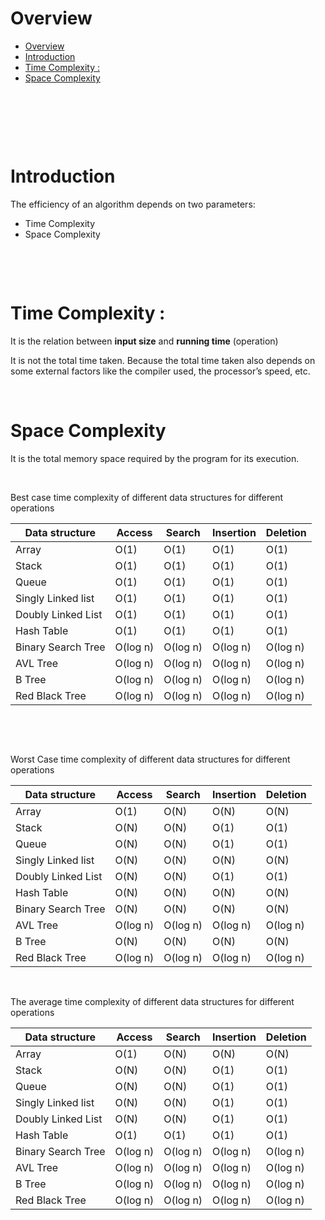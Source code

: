# Overview

- [Overview](#overview)
- [Introduction](#introduction)
- [Time Complexity :](#time-complexity-)
- [Space Complexity](#space-complexity)

&nbsp;

&nbsp;

&nbsp;

# Introduction

The efficiency of an algorithm depends on two parameters:

- Time Complexity
- Space Complexity

&nbsp;

&nbsp;

# Time Complexity :

It is the relation between **input size** and **running time** (operation)

It is not the total time taken. Because the total time taken also depends on some external factors like the compiler used, the processor’s speed, etc.

&nbsp;

# Space Complexity

It is the total memory space required by the program for its execution.

&nbsp;

Best case time complexity of different data structures for different operations

| Data structure     | Access   | Search   | Insertion | Deletion |
| ------------------ | -------- | -------- | --------- | -------- |
| Array              | O(1)     | O(1)     | O(1)      | O(1)     |
| Stack              | O(1)     | O(1)     | O(1)      | O(1)     |
| Queue              | O(1)     | O(1)     | O(1)      | O(1)     |
| Singly Linked list | O(1)     | O(1)     | O(1)      | O(1)     |
| Doubly Linked List | O(1)     | O(1)     | O(1)      | O(1)     |
| Hash Table         | O(1)     | O(1)     | O(1)      | O(1)     |
| Binary Search Tree | O(log n) | O(log n) | O(log n)  | O(log n) |
| AVL Tree           | O(log n) | O(log n) | O(log n)  | O(log n) |
| B Tree             | O(log n) | O(log n) | O(log n)  | O(log n) |
| Red Black Tree     | O(log n) | O(log n) | O(log n)  | O(log n) |

&nbsp;

&nbsp;

Worst Case time complexity of different data structures for different operations

| Data structure     | Access   | Search   | Insertion | Deletion |
| ------------------ | -------- | -------- | --------- | -------- |
| Array              | O(1)     | O(N)     | O(N)      | O(N)     |
| Stack              | O(N)     | O(N)     | O(1)      | O(1)     |
| Queue              | O(N)     | O(N)     | O(1)      | O(1)     |
| Singly Linked list | O(N)     | O(N)     | O(N)      | O(N)     |
| Doubly Linked List | O(N)     | O(N)     | O(1)      | O(1)     |
| Hash Table         | O(N)     | O(N)     | O(N)      | O(N)     |
| Binary Search Tree | O(N)     | O(N)     | O(N)      | O(N)     |
| AVL Tree           | O(log n) | O(log n) | O(log n)  | O(log n) |
| B Tree             | O(N)     | O(N)     | O(N)      | O(N)     |
| Red Black Tree     | O(log n) | O(log n) | O(log n)  | O(log n) |

&nbsp;

The average time complexity of different data structures for different operations

| Data structure     | Access   | Search   | Insertion | Deletion |
| ------------------ | -------- | -------- | --------- | -------- |
| Array              | O(1)     | O(N)     | O(N)      | O(N)     |
| Stack              | O(N)     | O(N)     | O(1)      | O(1)     |
| Queue              | O(N)     | O(N)     | O(1)      | O(1)     |
| Singly Linked list | O(N)     | O(N)     | O(1)      | O(1)     |
| Doubly Linked List | O(N)     | O(N)     | O(1)      | O(1)     |
| Hash Table         | O(1)     | O(1)     | O(1)      | O(1)     |
| Binary Search Tree | O(log n) | O(log n) | O(log n)  | O(log n) |
| AVL Tree           | O(log n) | O(log n) | O(log n)  | O(log n) |
| B Tree             | O(log n) | O(log n) | O(log n)  | O(log n) |
| Red Black Tree     | O(log n) | O(log n) | O(log n)  | O(log n) |
